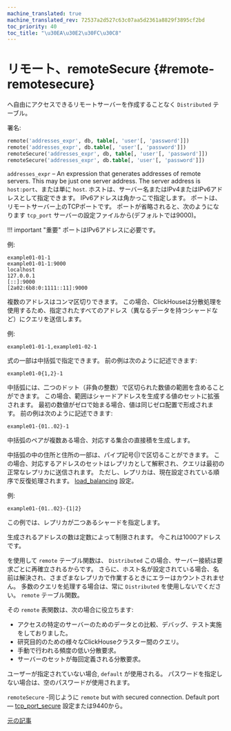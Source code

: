 ```yaml
---
machine_translated: true
machine_translated_rev: 72537a2d527c63c07aa5d2361a8829f3895cf2bd
toc_priority: 40
toc_title: "\u30EA\u30E2\u30FC\u30C8"
---
```


# リモート、remoteSecure {#remote-remotesecure}

へ自由にアクセスできるリモートサーバーを作成することなく `Distributed` テーブル。

署名:

``` sql
remote('addresses_expr', db, table[, 'user'[, 'password']])
remote('addresses_expr', db.table[, 'user'[, 'password']])
remoteSecure('addresses_expr', db, table[, 'user'[, 'password']])
remoteSecure('addresses_expr', db.table[, 'user'[, 'password']])
```

`addresses_expr` – An expression that generates addresses of remote servers. This may be just one server address. The server address is `host:port`、または単に `host`. ホストは、サーバー名またはIPv4またはIPv6アドレスとして指定できます。 IPv6アドレスは角かっこで指定します。 ポートは、リモートサーバー上のTCPポートです。 ポートが省略されると、次のようになります `tcp_port` サーバーの設定ファイルから(デフォルトでは9000)。

!!! important "重要"
    ポートはIPv6アドレスに必要です。

例:

``` text
example01-01-1
example01-01-1:9000
localhost
127.0.0.1
[::]:9000
[2a02:6b8:0:1111::11]:9000
```

複数のアドレスはコンマ区切りできます。 この場合、ClickHouseは分散処理を使用するため、指定されたすべてのアドレス（異なるデータを持つシャードなど）にクエリを送信します。

例:

``` text
example01-01-1,example01-02-1
```

式の一部は中括弧で指定できます。 前の例は次のように記述できます:

``` text
example01-0{1,2}-1
```

中括弧には、二つのドット（非負の整数）で区切られた数値の範囲を含めることができます。 この場合、範囲はシャードアドレスを生成する値のセットに拡張されます。 最初の数値がゼロで始まる場合、値は同じゼロ配置で形成されます。 前の例は次のように記述できます:

``` text
example01-{01..02}-1
```

中括弧のペアが複数ある場合、対応する集合の直接積を生成します。

中括弧の中の住所と住所の一部は、パイプ記号(\|)で区切ることができます。 この場合、対応するアドレスのセットはレプリカとして解釈され、クエリは最初の正常なレプリカに送信されます。 ただし、レプリカは、現在設定されている順序で反復処理されます。 [load\_balancing](../../operations/settings/settings.md) 設定。

例:

``` text
example01-{01..02}-{1|2}
```

この例では、レプリカが二つあるシャードを指定します。

生成されるアドレスの数は定数によって制限されます。 今これは1000アドレスです。

を使用して `remote` テーブル関数は、 `Distributed` この場合、サーバー接続は要求ごとに再確立されるからです。 さらに、ホスト名が設定されている場合、名前は解決され、さまざまなレプリカで作業するときにエラーはカウントされません。 多数のクエリを処理する場合は、常に `Distributed` を使用しないでください。 `remote` テーブル関数。

その `remote` 表関数は、次の場合に役立ちます:

-   アクセスの特定のサーバーのためのデータとの比較、デバッグ、テスト実施をしておりました。
-   研究目的のための様々なClickHouseクラスター間のクエリ。
-   手動で行われる頻度の低い分散要求。
-   サーバーのセットが毎回定義される分散要求。

ユーザーが指定されていない場合, `default` が使用される。
パスワードを指定しない場合は、空のパスワードが使用されます。

`remoteSecure` -同じように `remote` but with secured connection. Default port — [tcp\_port\_secure](../../operations/server-configuration-parameters/settings.md#server_configuration_parameters-tcp_port_secure) 設定または9440から。

[元の記事](https://clickhouse.tech/docs/en/query_language/table_functions/remote/) <!--hide-->
